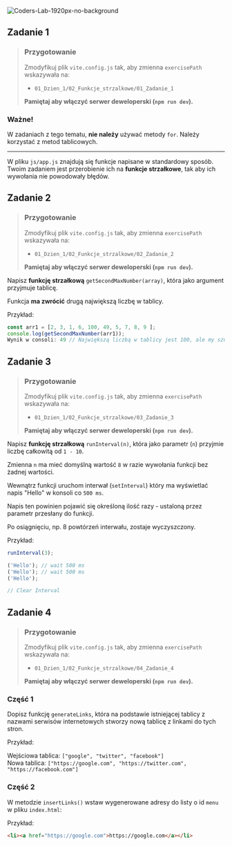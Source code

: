 ![Coders-Lab-1920px-no-background](https://user-images.githubusercontent.com/30623667/104709394-2cabee80-571f-11eb-9518-ea6a794e558e.png)


## Zadanie 1

> ### Przygotowanie
>
> Zmodyfikuj plik `vite.config.js` tak, aby zmienna `exercisePath` wskazywała na:
>
> - `01_Dzien_1/02_Funkcje_strzalkowe/01_Zadanie_1`
>
> **Pamiętaj aby włączyć serwer deweloperski (`npm run dev`).**

### Ważne!

W zadaniach z tego tematu, **nie należy** używać metody `for`. Należy korzystać z metod tablicowych.

---

W pliku `js/app.js` znajdują się funkcje napisane w standardowy sposób. Twoim zadaniem jest przerobienie ich na **funkcje strzałkowe**, tak aby ich wywołania nie powodowały błędów.


## Zadanie 2

> ### Przygotowanie
>
> Zmodyfikuj plik `vite.config.js` tak, aby zmienna `exercisePath` wskazywała na:
>
> - `01_Dzien_1/02_Funkcje_strzalkowe/02_Zadanie_2`
>
> **Pamiętaj aby włączyć serwer deweloperski (`npm run dev`).**

Napisz **funkcję strzałkową** `getSecondMaxNumber(array)`, która jako argument przyjmuje tablicę.

Funkcja **ma zwrócić** drugą największą liczbę w tablicy.

Przykład:

```js
const arr1 = [2, 3, 1, 6, 100, 49, 5, 7, 8, 9 ];
console.log(getSecondMaxNumber(arr1));
Wynik w consoli: 49 // Największą liczbą w tablicy jest 100, ale my szukaliśmy drugiej największej więc odpowiedzią musi być 49 w tym przypadku
```


## Zadanie 3

> ### Przygotowanie
>
> Zmodyfikuj plik `vite.config.js` tak, aby zmienna `exercisePath` wskazywała na:
>
> - `01_Dzien_1/02_Funkcje_strzalkowe/03_Zadanie_3`
>
> **Pamiętaj aby włączyć serwer deweloperski (`npm run dev`).**

Napisz **funkcję strzałkową** `runInterval(n)`, która jako parametr (`n`) przyjmie liczbę całkowitą od `1 - 10`.

Zmienna `n` ma mieć domyślną wartość `8` w razie wywołania funkcji bez żadnej wartości.

Wewnątrz funkcji uruchom interwał (`setInterval`) który ma wyświetlać napis "Hello" w konsoli co `500 ms`.

Napis ten powinien pojawić się określoną ilość razy - ustaloną przez parametr przesłany do funkcji.

Po osiągnięciu, np. 8 powtórzeń interwału, zostaje wyczyszczony.

Przykład:

```js
runInterval(3);

('Hello'); // wait 500 ms
('Hello'); // wait 500 ms
('Hello');

// Clear Interval
```


## Zadanie 4

> ### Przygotowanie
>
> Zmodyfikuj plik `vite.config.js` tak, aby zmienna `exercisePath` wskazywała na:
>
> - `01_Dzien_1/02_Funkcje_strzalkowe/04_Zadanie_4`
>
> **Pamiętaj aby włączyć serwer deweloperski (`npm run dev`).**

### Część 1

Dopisz funkcję `generateLinks`, która na podstawie istniejącej tablicy z nazwami serwisów internetowych stworzy nową tablicę z linkami do tych stron.

Przykład:

Wejściowa tablica: `["google", "twitter", "facebook"]`  
Nowa tablica: `["https://google.com", "https://twitter.com", "https://facebook.com"]`

### Część 2

W metodzie `insertLinks()` wstaw wygenerowane adresy do listy o id `menu` w pliku `index.html`:

Przykład:

```html
<li><a href="https://google.com">https://google.com</a></li>
```
